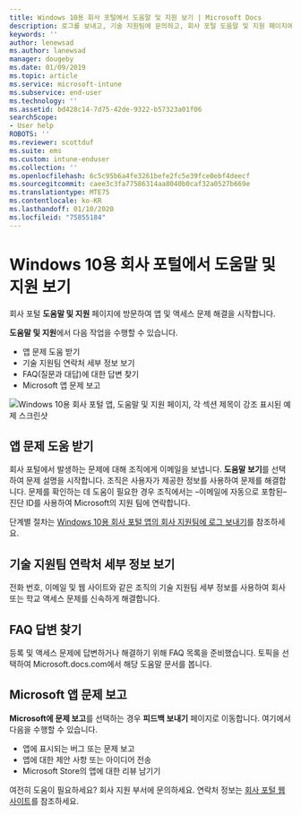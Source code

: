 ```yaml
---
title: Windows 10용 회사 포털에서 도움말 및 지원 보기 | Microsoft Docs
description: 로그를 보내고, 기술 지원팀에 문의하고, 회사 포털 도움말 및 지원 페이지에서 FAQ를 참조합니다.
keywords: ''
author: lenewsad
ms.author: lanewsad
manager: dougeby
ms.date: 01/09/2019
ms.topic: article
ms.service: microsoft-intune
ms.subservice: end-user
ms.technology: ''
ms.assetid: bd428c14-7d75-42de-9322-b57323a01f06
searchScope:
- User help
ROBOTS: ''
ms.reviewer: scottduf
ms.suite: ems
ms.custom: intune-enduser
ms.collection: ''
ms.openlocfilehash: 6c5c95b6a4fe3261befe2fc5e39fce0ebf4deecf
ms.sourcegitcommit: caee3c3fa77586314aa8040b0caf32a0527b669e
ms.translationtype: MTE75
ms.contentlocale: ko-KR
ms.lasthandoff: 01/10/2020
ms.locfileid: "75855184"
---
```

# <a name="get-help-and-support-in-company-portal-for-windows-10"></a>Windows 10용 회사 포털에서 도움말 및 지원 보기

회사 포털 **도움말 및 지원** 페이지에 방문하여 앱 및 액세스 문제 해결을 시작합니다.   

**도움말 및 지원**에서 다음 작업을 수행할 수 있습니다.  

* 앱 문제 도움 받기
* 기술 지원팀 연락처 세부 정보 보기
* FAQ(질문과 대답)에 대한 답변 찾기 
* Microsoft 앱 문제 보고

![Windows 10용 회사 포털 앱, 도움말 및 지원 페이지, 각 섹션 제목이 강조 표시된 예제 스크린샷](./media/1812_UCP_Help_Support_sections.png)  

## <a name="get-help-with-app-problems"></a>앱 문제 도움 받기

회사 포털에서 발생하는 문제에 대해 조직에게 이메일을 보냅니다. **도움말 보기**를 선택하여 문제 설명을 시작합니다. 조직은 사용자가 제공한 정보를 사용하여 문제를 해결합니다. 문제를 확인하는 데 도움이 필요한 경우 조직에서는 &ndash;이메일에 자동으로 포함된&ndash; 진단 ID를 사용하여 Microsoft의 지원 팀에 연락합니다.  

단계별 절차는 [Windows 10용 회사 포털 앱의 회사 지원팀에 로그 보내기](send-logs-to-your-it-admin-cp-windows.md)를 참조하세요.  

## <a name="view-helpdesk-contact-details"></a>기술 지원팀 연락처 세부 정보 보기  
전화 번호, 이메일 및 웹 사이트와 같은 조직의 기술 지원팀 세부 정보를 사용하여 회사 또는 학교 액세스 문제를 신속하게 해결합니다.  

## <a name="find-answers-to-frequently-asked-questions"></a>FAQ 답변 찾기  
등록 및 액세스 문제에 답변하거나 해결하기 위해 FAQ 목록을 준비했습니다. 토픽을 선택하여 Microsoft.docs.com에서 해당 도움말 문서를 봅니다.  

## <a name="report-app-problems-to-microsoft"></a>Microsoft 앱 문제 보고  
**Microsoft에 문제 보고**를 선택하는 경우 **피드백 보내기** 페이지로 이동합니다. 여기에서 다음을 수행할 수 있습니다.

* 앱에 표시되는 버그 또는 문제 보고  
* 앱에 대한 제안 사항 또는 아이디어 전송  
* Microsoft Store의 앱에 대한 리뷰 남기기   


여전히 도움이 필요하세요? 회사 지원 부서에 문의하세요. 연락처 정보는 [회사 포털 웹 사이트](https://go.microsoft.com/fwlink/?linkid=2010980)를 참조하세요.
